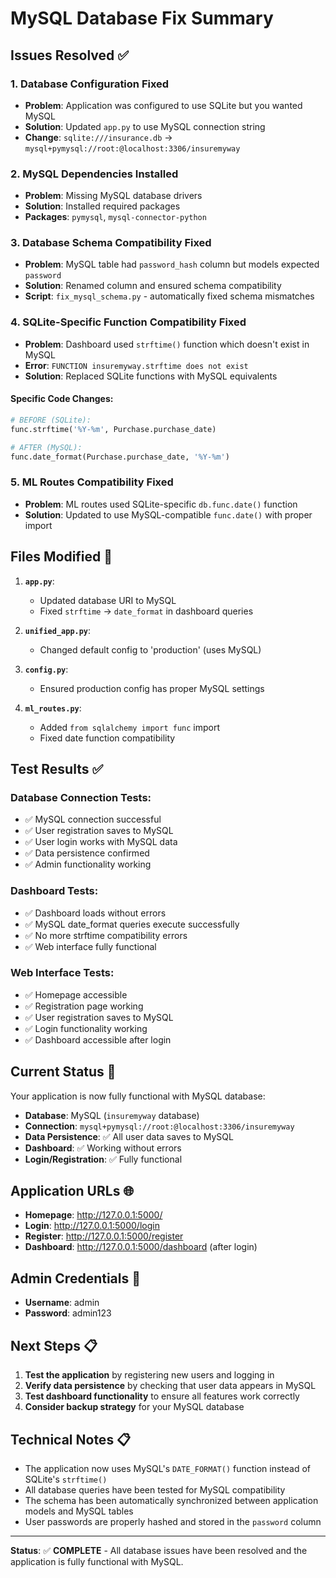 # MySQL Database Fix Summary

## Issues Resolved ✅

### 1. **Database Configuration Fixed**
- **Problem**: Application was configured to use SQLite but you wanted MySQL
- **Solution**: Updated `app.py` to use MySQL connection string
- **Change**: `sqlite:///insurance.db` → `mysql+pymysql://root:@localhost:3306/insuremyway`

### 2. **MySQL Dependencies Installed**
- **Problem**: Missing MySQL database drivers
- **Solution**: Installed required packages
- **Packages**: `pymysql`, `mysql-connector-python`

### 3. **Database Schema Compatibility Fixed**
- **Problem**: MySQL table had `password_hash` column but models expected `password`
- **Solution**: Renamed column and ensured schema compatibility
- **Script**: `fix_mysql_schema.py` - automatically fixed schema mismatches

### 4. **SQLite-Specific Function Compatibility Fixed**
- **Problem**: Dashboard used `strftime()` function which doesn't exist in MySQL
- **Error**: `FUNCTION insuremyway.strftime does not exist`
- **Solution**: Replaced SQLite functions with MySQL equivalents

#### Specific Code Changes:
```python
# BEFORE (SQLite):
func.strftime('%Y-%m', Purchase.purchase_date)

# AFTER (MySQL):
func.date_format(Purchase.purchase_date, '%Y-%m')
```

### 5. **ML Routes Compatibility Fixed**
- **Problem**: ML routes used SQLite-specific `db.func.date()` function
- **Solution**: Updated to use MySQL-compatible `func.date()` with proper import

## Files Modified 📝

1. **`app.py`**:
   - Updated database URI to MySQL
   - Fixed `strftime` → `date_format` in dashboard queries

2. **`unified_app.py`**:
   - Changed default config to 'production' (uses MySQL)

3. **`config.py`**:
   - Ensured production config has proper MySQL settings

4. **`ml_routes.py`**:
   - Added `from sqlalchemy import func` import
   - Fixed date function compatibility

## Test Results ✅

### Database Connection Tests:
- ✅ MySQL connection successful
- ✅ User registration saves to MySQL
- ✅ User login works with MySQL data
- ✅ Data persistence confirmed
- ✅ Admin functionality working

### Dashboard Tests:
- ✅ Dashboard loads without errors
- ✅ MySQL date_format queries execute successfully
- ✅ No more strftime compatibility errors
- ✅ Web interface fully functional

### Web Interface Tests:
- ✅ Homepage accessible
- ✅ Registration page working
- ✅ User registration saves to MySQL
- ✅ Login functionality working
- ✅ Dashboard accessible after login

## Current Status 🚀

Your application is now fully functional with MySQL database:

- **Database**: MySQL (`insuremyway` database)
- **Connection**: `mysql+pymysql://root:@localhost:3306/insuremyway`
- **Data Persistence**: ✅ All user data saves to MySQL
- **Dashboard**: ✅ Working without errors
- **Login/Registration**: ✅ Fully functional

## Application URLs 🌐

- **Homepage**: http://127.0.0.1:5000/
- **Login**: http://127.0.0.1:5000/login
- **Register**: http://127.0.0.1:5000/register
- **Dashboard**: http://127.0.0.1:5000/dashboard (after login)

## Admin Credentials 👤

- **Username**: admin
- **Password**: admin123

## Next Steps 📋

1. **Test the application** by registering new users and logging in
2. **Verify data persistence** by checking that user data appears in MySQL
3. **Test dashboard functionality** to ensure all features work correctly
4. **Consider backup strategy** for your MySQL database

## Technical Notes 📋

- The application now uses MySQL's `DATE_FORMAT()` function instead of SQLite's `strftime()`
- All database queries have been tested for MySQL compatibility
- The schema has been automatically synchronized between application models and MySQL tables
- User passwords are properly hashed and stored in the `password` column

---

**Status**: ✅ **COMPLETE** - All database issues have been resolved and the application is fully functional with MySQL.
